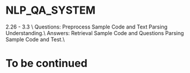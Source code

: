 # NLP_QA_SYSTEM

2.26 - 3.3 \\
  Questions: Preprocess Sample Code and Text Parsing Understanding.\\
  Answers: Retrieval Sample Code and Questions Parsing Sample Code and Test.\\
  
# To be continued
